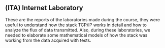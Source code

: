 ## (ITA) Internet Laboratory
These are the reports of the laboratories made during the course, they were useful to understand how the stack TCP/IP works
in detail and how to analyze the flux of data transmitted. Also, during these laboratories, we needed to elaborate some mathematical
models of how the stack was working from the data acquired with tests.